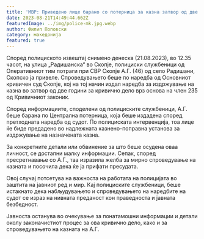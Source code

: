 ```yaml
---
title: 'МВР: Приведенo лице барано со потерница за казна затвор од две години - 21 АВГУСТ 2023'
date: 2023-08-21T14:49:44.662Z
featuredImage: ../img/police-mk.jpg.webp
author: Филип Поповски
category: македонија
featured: true
---
```

Според полициското извештај снимено денеска (21.08.2023), во 12.35 часот, на улица „Радишанска“ во Скопје, полициски службеници од Оперативниот тим потраги при СВР Скопје А.Г. (46) од село Радишани, Скопско ја привеле. Спроведувањето беше по наредба од Основниот кривичен суд Скопје, кој на тој начин издал наредба за издржување на казна во затвор од две години за кривично дело врз основа на член 235 од Кривичниот законик.

Според информациите, споделени од полициските службеници, А.Г. беше барана по Централна потерница, која беше издадена според претходната наредба од судот. По полициската интервенција, тоа лице ќе биде предадено во надлежната казнено-поправна установа за издржување на назначената казна. 

За конкретните детали или обвинение за што беше осудена оваа личност, се достапни малку информации. Сепак, според пресретнавање со А.Г., таа изразила желба за мирно спроведување на казната и посочила дека ќе ја прифати пресудата.

Овој случај потсетува на важноста на работата на полицијата во заштита на јавниот ред и мир. Кај полициските службеници, беше истакнато дека набљудувањето и спроведувањето на наредбите на судот се израз на нивната преданост кон праведноста и јавната безбедност.

Јавноста останува во очекување за понатамошни информации и детали околу законачистиот процес за ова кривично дело, како и за спроведувањето на казната на А.Г.
